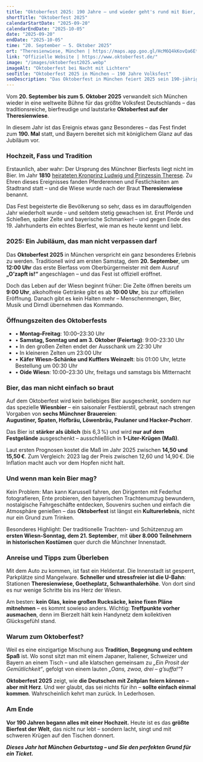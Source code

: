 ```yaml
---
title: "Oktoberfest 2025: 190 Jahre – und wieder geht's rund mit Bier, Hüten und Trommeln"
shortTitle: "Oktoberfest 2025"
calendarStartDate: "2025-09-20"
calendarEndDate: "2025-10-05"
date: "2025-09-20"
endDate: "2025-10-05"
time: "20. September – 5. Oktober 2025"
ort: "Theresienwiese, München | https://maps.app.goo.gl/HcM6Q4kKovQa6Ett5"
link: "Offizielle Website | https://www.oktoberfest.de/"
image: "/images/oktoberfest2025.webp"
imageAlt: "Oktoberfest bei Nacht mit Lichtern"
seoTitle: "Oktoberfest 2025 in München — 190 Jahre Volksfest"
seoDescription: "Das Oktoberfest in München feiert 2025 sein 190-jähriges Jubiläum. Erfahren Sie alles über Termine, Öffnungszeiten, Bierpreise und das Programm des berühmtesten Bierfestes der Welt."
---
```


Vom **20. September bis zum 5. Oktober 2025** verwandelt sich München wieder in eine weltweite Bühne für das größte Volksfest Deutschlands – das traditionsreiche, bierfreudige und lautstarke **Oktoberfest auf der Theresienwiese**.

In diesem Jahr ist das Ereignis etwas ganz Besonderes – das Fest findet zum **190. Mal** statt, und Bayern bereitet sich mit königlichem Glanz auf das Jubiläum vor.

### Hochzeit, Fass und Tradition

Erstaunlich, aber wahr: Der Ursprung des Münchner Bierfests liegt nicht im Bier. Im Jahr **1810** [heirateten Kronprinz Ludwig und Prinzessin Therese](https://munchen-vesti.de/ru/articles/Oktoberfest-history). Zu Ehren dieses Ereignisses fanden Pferderennen und Festlichkeiten am Stadtrand statt – und die Wiese wurde nach der Braut **Theresienwiese** benannt.

Das Fest begeisterte die Bevölkerung so sehr, dass es im darauffolgenden Jahr wiederholt wurde – und seitdem stetig gewachsen ist. Erst Pferde und Schießen, später Zelte und bayerische Schmankerl – und gegen Ende des 19. Jahrhunderts ein echtes Bierfest, wie man es heute kennt und liebt.

### 2025: Ein Jubiläum, das man nicht verpassen darf

Das **Oktoberfest 2025** in München verspricht ein ganz besonderes Erlebnis zu werden. Traditionell wird am ersten Samstag, dem **20. September**, um **12:00 Uhr** das erste Bierfass vom Oberbürgermeister mit dem Ausruf **„O’zapft is!“** angeschlagen – und das Fest ist offiziell eröffnet.

Doch das Leben auf der Wiesn beginnt früher: Die Zelte öffnen bereits um **9:00 Uhr**, alkoholfreie Getränke gibt es ab **10:00 Uhr**, bis zur offiziellen Eröffnung. Danach gibt es kein Halten mehr – Menschenmengen, Bier, Musik und Dirndl übernehmen das Kommando.

### Öffnungszeiten des Oktoberfests

- • **Montag–Freitag**: 10:00–23:30 Uhr  
- • **Samstag, Sonntag und am 3. Oktober (Feiertag)**: 9:00–23:30 Uhr  
- • In den großen Zelten endet der Ausschank um 22:30 Uhr  
- • In kleineren Zelten um 23:00 Uhr  
- • **Käfer Wiesn-Schänke und Kufflers Weinzelt**: bis 01:00 Uhr, letzte Bestellung um 00:30 Uhr  
- • **Oide Wiesn**: 10:00–23:30 Uhr, freitags und samstags bis Mitternacht  

### Bier, das man nicht einfach so braut

Auf dem Oktoberfest wird kein beliebiges Bier ausgeschenkt, sondern nur das spezielle **Wiesnbier** – ein saisonaler Festbierstil, gebraut nach strengen Vorgaben von **sechs Münchner Brauereien**:  
**Augustiner, Spaten, Hofbräu, Löwenbräu, Paulaner und Hacker-Pschorr**.

Das Bier ist **stärker als üblich** (bis 6,3 %) und wird **nur auf dem Festgelände** ausgeschenkt – ausschließlich in **1-Liter-Krügen (Maß)**.

Laut ersten Prognosen kostet die Maß im Jahr 2025 zwischen **14,50 und 15,50 €**. Zum Vergleich: 2023 lag der Preis zwischen 12,60 und 14,90 €. Die Inflation macht auch vor dem Hopfen nicht halt.

### Und wenn man kein Bier mag?

Kein Problem: Man kann Karussell fahren, den Dirigenten mit Federhut fotografieren, Ente probieren, den bayerischen Trachtenumzug bewundern, nostalgische Fahrgeschäfte entdecken, Souvenirs suchen und einfach die Atmosphäre genießen – das **Oktoberfest** ist längst ein **Kulturerlebnis**, nicht nur ein Grund zum Trinken.

Besonderes Highlight: Der traditionelle Trachten- und Schützenzug am **ersten Wiesn-Sonntag, dem 21. September**, mit **über 8.000 Teilnehmern in historischen Kostümen** quer durch die Münchner Innenstadt.

### Anreise und Tipps zum Überleben

Mit dem Auto zu kommen, ist fast ein Heldentat. Die Innenstadt ist gesperrt, Parkplätze sind Mangelware. **Schneller und stressfreier ist die U-Bahn**: Stationen **Theresienwiese, Goetheplatz, Schwanthalerhöhe**. Von dort sind es nur wenige Schritte bis ins Herz der Wiesn.

Am besten: **kein Glas, keine großen Rucksäcke, keine fixen Pläne mitnehmen** – es kommt sowieso anders. Wichtig: **Treffpunkte vorher ausmachen**, denn im Bierzelt hält kein Handynetz dem kollektiven Glücksgefühl stand.

### Warum zum Oktoberfest?

Weil es eine einzigartige Mischung aus **Tradition, Begegnung und echtem Spaß** ist. Wo sonst sitzt man mit einem Japaner, Italiener, Schweizer und Bayern an einem Tisch – und alle klatschen gemeinsam zu _„Ein Prosit der Gemütlichkeit“_, gefolgt von einem lauten _„Oans, zwoa, drei – g’suffa!“_?

**Oktoberfest 2025** zeigt, wie **die Deutschen mit Zeitplan feiern können – aber mit Herz**. Und wer glaubt, das sei nichts für ihn – **sollte einfach einmal kommen**. Wahrscheinlich kehrt man zurück. In Lederhosen.

### Am Ende

**Vor 190 Jahren begann alles mit einer Hochzeit.** Heute ist es das **größte Bierfest der Welt**, das nicht nur lebt – sondern lacht, singt und mit schweren Krügen auf den Tischen donnert.

_**Dieses Jahr hat München Geburtstag – und Sie den perfekten Grund für ein Ticket.**_
